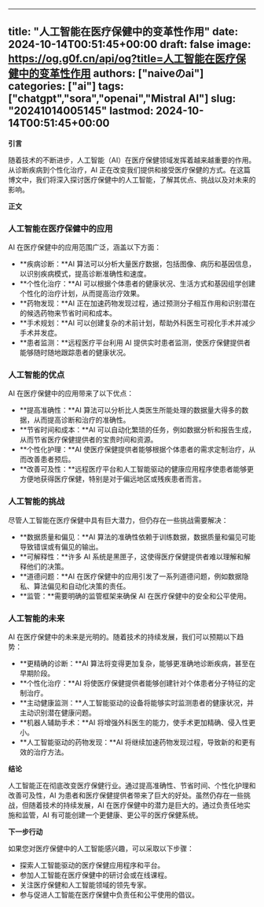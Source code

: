 
---
title: "人工智能在医疗保健中的变革性作用"
date: 2024-10-14T00:51:45+00:00
draft: false
image: https://og.g0f.cn/api/og?title=人工智能在医疗保健中的变革性作用
authors: ["naiveのai"]
categories: ["ai"]
tags: ["chatgpt","sora","openai","Mistral AI"]
slug: "20241014005145"
lastmod: 2024-10-14T00:51:45+00:00
---
**引言**

随着技术的不断进步，人工智能（AI）在医疗保健领域发挥着越来越重要的作用。从诊断疾病到个性化治疗，AI 正在改变我们提供和接受医疗保健的方式。在这篇博文中，我们将深入探讨医疗保健中的人工智能，了解其优点、挑战以及对未来的影响。

**正文**

### 人工智能在医疗保健中的应用

AI 在医疗保健中的应用范围广泛，涵盖以下方面：

- **疾病诊断：**AI 算法可以分析大量医疗数据，包括图像、病历和基因信息，以识别疾病模式，提高诊断准确性和速度。
- **个性化治疗：**AI 可以根据个体患者的健康状况、生活方式和基因组学创建个性化的治疗计划，从而提高治疗效果。
- **药物发现：**AI 正在加速药物发现过程，通过预测分子相互作用和识别潜在的候选药物来节省时间和成本。
- **手术规划：**AI 可以创建复杂的术前计划，帮助外科医生可视化手术并减少手术并发症。
- **患者监测：**远程医疗平台利用 AI 提供实时患者监测，使医疗保健提供者能够随时随地跟踪患者的健康状况。

### 人工智能的优点

AI 在医疗保健中的应用带来了以下优点：

- **提高准确性：**AI 算法可以分析比人类医生所能处理的数据量大得多的数据，从而提高诊断和治疗的准确性。
- **节省时间和成本：**AI 可以自动化繁琐的任务，例如数据分析和报告生成，从而节省医疗保健提供者的宝贵时间和资源。
- **个性化护理：**AI 使医疗保健提供者能够根据个体患者的需求定制治疗，从而改善患者预后。
- **改善可及性：**远程医疗平台和人工智能驱动的健康应用程序使患者能够更方便地获得医疗保健，特别是对于偏远地区或残疾患者而言。

### 人工智能的挑战

尽管人工智能在医疗保健中具有巨大潜力，但仍存在一些挑战需要解决：

- **数据质量和偏见：**AI 算法的准确性依赖于训练数据，数据质量和偏见可能导致错误或有偏见的输出。
- **可解释性：**许多 AI 系统是黑匣子，这使得医疗保健提供者难以理解和解释他们的决策。
- **道德问题：**AI 在医疗保健中的应用引发了一系列道德问题，例如数据隐私、算法偏见和自动化决策的责任。
- **监管：**需要明确的监管框架来确保 AI 在医疗保健中的安全和公平使用。

### 人工智能的未来

AI 在医疗保健中的未来是光明的。随着技术的持续发展，我们可以预期以下趋势：

- **更精确的诊断：**AI 算法将变得更加复杂，能够更准确地诊断疾病，甚至在早期阶段。
- **个性化治疗：**AI 将使医疗保健提供者能够创建针对个体患者分子特征的定制治疗。
- **主动健康监测：**人工智能驱动的设备将能够实时监测患者的健康状况，并主动识别潜在健康问题。
- **机器人辅助手术：**AI 将增强外科医生的能力，使手术更加精确、侵入性更小。
- **人工智能驱动的药物发现：**AI 将继续加速药物发现过程，导致新的和更有效的治疗方法。

**结论**

人工智能正在彻底改变医疗保健行业。通过提高准确性、节省时间、个性化护理和改善可及性，AI 为患者和医疗保健提供者带来了巨大的好处。虽然仍存在一些挑战，但随着技术的持续发展，AI 在医疗保健中的潜力是巨大的。通过负责任地实施和监管，AI 有可能创建一个更健康、更公平的医疗保健系统。

**下一步行动**

如果您对医疗保健中的人工智能感兴趣，可以采取以下步骤：

- 探索人工智能驱动的医疗保健应用程序和平台。
- 参加人工智能在医疗保健中的研讨会或在线课程。
- 关注医疗保健和人工智能领域的领先专家。
- 参与促进人工智能在医疗保健中负责任和公平使用的倡议。